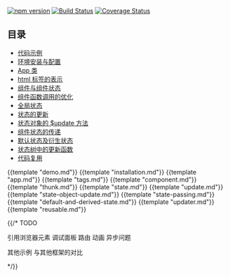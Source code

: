 [![npm version](https://badge.fury.io/js/affjs.svg)](https://badge.fury.io/js/affjs)
[![Build Status](https://travis-ci.org/reusee/aff.svg?branch=master)](https://travis-ci.org/reusee/aff)
[![Coverage Status](https://coveralls.io/repos/github/reusee/aff/badge.svg?branch=master)](https://coveralls.io/github/reusee/aff?branch=master)

## 目录

* [代码示例](#demo)
* [环境安装与配置](#installation)
* [App 类](#app)
* [html 标签的表示](#tags)
* [组件与组件状态](#component)
* [组件函数调用的优化](#thunk)
* [全局状态](#state)
* [状态的更新](#update)
* [状态对象的 $update 方法](#state-object-update)
* [组件状态的传递](#state-passing)
* [默认状态及衍生状态](#default-and-derived-state)
* [状态树中的更新函数](#updater)
* [代码复用](#reusable)

{{template "demo.md"}}
{{template "installation.md"}}
{{template "app.md"}}
{{template "tags.md"}}
{{template "component.md"}}
{{template "thunk.md"}}
{{template "state.md"}}
{{template "update.md"}}
{{template "state-object-update.md"}}
{{template "state-passing.md"}}
{{template "default-and-derived-state.md"}}
{{template "updater.md"}}
{{template "reusable.md"}}

{{/* TODO

引用浏览器元素
调试面板
路由
动画
异步问题

其他示例
与其他框架的对比

*/}}
